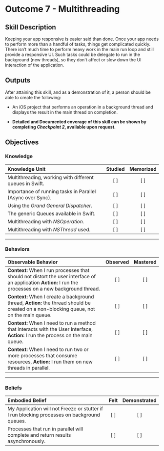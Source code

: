 # Outcome 7 - Multithreading
## Skill Description

Keeping your app responsive is easier said than done. Once your app needs to perform more than a handful of tasks, things get complicated quickly. There isn’t much time to perform heavy work in the main run loop and still provide a responsive UI. Such tasks could be delegate to run in the background (new threads), so they don't affect or slow down the UI interaction of the application.


## Outputs

After attaining this skill, and as a demonstration of it, a person should be able to create the following:

- An iOS project that performs an operation in a background thread and displays the result in the main thread on completion.

- **Detailed and Documented coverage of this skill can be shown by completing _Checkpoint 2_, available upon request.**

## Objectives
### Knowledge

| Knowledge Unit   |      Studied      | Memorized |
|:-------------|:------------------:|:--------:|
| Multithreading, working with different queues in Swift. | [ ] | [ ] |
| Importance of running tasks in Parallel (Async over Sync). | [ ] | [ ] |
| Using the _Grand General Dispatcher_. | [ ] | [ ] |
| The generic Queues available in Swift. | [ ] | [ ] |
| Multithreading with _NSOperation_. | [ ] | [ ] |
| Multithreading with _NSThread_ used. | [ ] | [ ] |

-------

### Behaviors

| Observable Behavior   |      Observed      | Mastered |
|:-------------|:------------------:|:--------:|
| **Context:** When I run processes that should not distort the user interface of an application  **Action:** I run the processes on a new background thread.  | [ ] | [ ] |
| **Context:** When I create a background thread, **Action:** the thread should be created on a non-blocking queue, not on the main queue. | [ ] | [ ] |
| **Context:** When I need to run a method that interacts with the User Interface, **Action:** I run the process on the main queue. | [ ] | [ ] |
| **Context:** When I need to run two or more processes that consume resources, **Action:** I run them on new threads in parallel. | [ ] | [ ] |

-------

### Beliefs

| Embodied Belief   |      Felt      | Demonstrated |
|:-------------|:------------------:|:--------:|
| My Application will not Freeze or stutter if I run blocking processes on background queues. | [ ] | [ ] |
| Processes that run in parallel will complete and return results asynchronously. | [ ] | [ ] |
